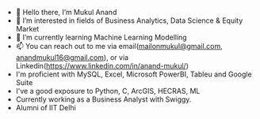 - 👋 Hello there, I’m Mukul Anand
- 👀 I’m interested in fields of Business Analytics, Data Science & Equity Market
- 🌱 I’m currently learning Machine Learning Modelling
- 📫 You can reach out to me via email(mailonmukul@gmail.com, anandmukul16@gmail.com), or via Linkedin(https://www.linkedin.com/in/anand-mukul/)
- I'm proficient with MySQL, Excel, Microsoft PowerBI, Tableu and Google Suite
- I've a good exposure to Python, C, ArcGIS, HECRAS, ML
- Currently working as a Business Analyst with Swiggy.
- Alumni of IIT Delhi

<!---
anandmukul1701/anandmukul1701 is a ✨ special ✨ repository because its `README.md` (this file) appears on your GitHub profile.
You can click the Preview link to take a look at your changes.
--->
